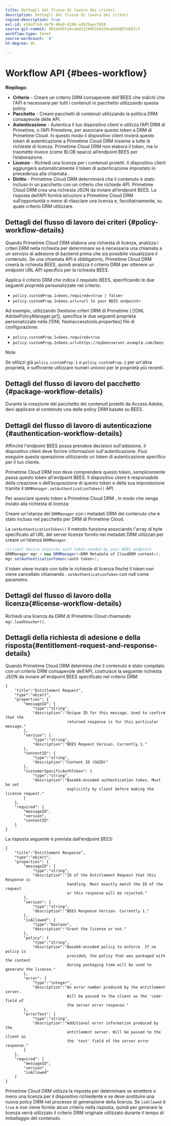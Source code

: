 ```yaml
---
title: Dettagli del flusso di lavoro dei criteri
description: Dettagli del flusso di lavoro dei criteri
copied-description: true
exl-id: e3daf7a9-def0-48a9-8190-adb25eec7b59
source-git-commit: 0019a95fa9ca6d21249533d559ce844897ab67cf
workflow-type: tm+mt
source-wordcount: '0'
ht-degree: 0%

---
```


# Workflow API {#bees-workflow}

**Riepilogo:**

* **Criterio** - Creare un criterio DRM consapevole dell&#39;BEES che indichi che l&#39;API è necessaria per tutti i contenuti in pacchetto utilizzando questa policy.
* **Pacchetto** - Creare pacchetti di contenuti utilizzando la politica DRM consapevole delle API.
* **Autenticazione** - Autentica il tuo dispositivo client e utilizza l’API DRM di Primetime, o l’API Primetime, per associare questo token a DRM di Primetime Cloud. In questo modo il dispositivo client invierà questo token di autenticazione a Primetime Cloud DRM insieme a tutte le richieste di licenza. Primetime Cloud DRM non elabora il token, ma lo trasmette invece (come BLOB opaco) all’endpoint BEES per l’elaborazione.
* **Licenze** - Richiedi una licenza per i contenuti protetti. Il dispositivo client aggiungerà automaticamente il token di autenticazione impostato in precedenza alla chiamata .
* **Diritto** - Primetime Cloud DRM determinerà che il contenuto è stato incluso in un pacchetto con un criterio che richiede API. Primetime Cloud DRM crea una richiesta JSON da inviare all’endpoint BEES. La risposta dell’API fornirà istruzioni a Primetime Cloud DRM sull’opportunità o meno di rilasciare una licenza e, facoltativamente, su quale criterio DRM utilizzare.

## Dettagli del flusso di lavoro dei criteri {#policy-workflow-details}

Quando Primetime Cloud DRM elabora una richiesta di licenza, analizza i criteri DRM nella richiesta per determinare se è necessaria una chiamata a un servizio di adesione di backend prima che sia possibile visualizzare il contenuto. Se una chiamata API *è* obbligatorio, Primetime Cloud DRM creerà la richiesta BEES, quindi analizza il criterio DRM per ottenere un endpoint URL API specifico per la richiesta BEES.

Applica il criterio DRM che indica il requisito BEES, specificando le due seguenti proprietà personalizzate nel criterio:

* `policy.customProp.1=bees.required=<true | false>`
* `policy.customProp.2=bees.url=<url to your BEES endpoint>`

<!--<a id="example_F617FC49A4824C0CB234C92E57D876D3"></a>-->

Ad esempio, utilizzando Gestione criteri DRM di Primetime ( [!DNL AdobePolicyManager.jar]), specifica le due seguenti proprietà personalizzate nella [!DNL flashaccesstools.properties] file di configurazione:

* `policy.customProp.1=bees.required=true`
* `policy.customProp.2=bees.url=https://mybeesserver.example.com/bees`

>[!NOTE]
>
>Se utilizzi già `policy.customProp.1` o `policy.customProp.2` per un&#39;altra proprietà, è sufficiente utilizzare numeri univoci per le proprietà più recenti.

## Dettagli del flusso di lavoro del pacchetto {#package-workflow-details}

Durante la creazione del pacchetto dei contenuti protetti da Access Adobe, devi applicare al contenuto una delle policy DRM basate su BEES.

## Dettagli del flusso di lavoro di autenticazione {#authentication-workflow-details}

Affinché l&#39;endpoint BEES possa prendere decisioni sull&#39;adesione, il dispositivo client deve fornire informazioni sull&#39;autenticazione. Puoi eseguire questa operazione utilizzando un token di autenticazione specifico per il tuo cliente.

Primetime Cloud DRM non deve comprendere questo token, semplicemente passa questo token all&#39;endpoint BEES. Il dispositivo client è responsabile della creazione o dell’acquisizione di questo token e della sua impostazione tramite il `DRMManager.setAuthenticationToken()` API.

Per associare questo token a Primetime Cloud DRM , in modo che venga inviato alla richiesta di licenza:

Creare un&#39;istanza del `DRMManager` con i metadati DRM del contenuto che è stato incluso nel pacchetto per DRM di Primetime Cloud.

La `setAuthenticationToken()` Il metodo funziona associando l&#39;array di byte specificato all&#39;URL del server licenze fornito nei metadati DRM utilizzati per creare un&#39;istanza `DRMManager`.

```java
//client device acquires auth token needed by your BEES endpoint  
DRMManager mgr = new DRMManager(<DRM Metadata of CloudDRM content>);  
mgr.setAuthenticationToken(<auth token>);
```

Il token viene inviato con tutte le richieste di licenza finché il token non viene cancellato chiamando `.setAuthenticationToken` con null come parametro.

## Dettagli del flusso di lavoro della licenza{#license-workflow-details}

Richiedi una licenza da DRM di Primetime Cloud chiamando `mgr.loadVoucher()`.

## Dettagli della richiesta di adesione e della risposta{#entitlement-request-and-response-details}

Quando Primetime Cloud DRM determina che il contenuto è stato compilato con un criterio DRM consapevole dell&#39;API, costruisce la seguente richiesta JSON da inviare all&#39;endpoint BEES specificato nel criterio DRM:

```
{
    "title":"Entitlement Request",
    "type":"object",
    "properties": {
        "messageID": {
            "type":"string",
            "description":"Unique ID for this message. Used to confirm that the
                           returned response is for this particular message."
        },
        "version": {
            "type":"string",
            "description":"BEES Request Version. Currently 1."
        },
        "contentID": {
            "type":"string",
            "description":"Content ID (GUID)"
        },
        "customerSpecificAuthToken": {
            "type":"string",
            "description":"Base64-encoded authentication token. Must be set
                           explicitly by client before making the license request."
        }
    },
    "required": [
        "messageID",
        "version",
        "contentID"
    ]
}
```

La risposta seguente è prevista dall’endpoint BEES:

```
{
    "title":"Entitlement Response",
    "type":"object",
    "properties": {
        "messageID": {
            "type":"string",
            "description":"ID of the Entitlement Request that this Response is
                           handling. Must exactly match the ID of the request
                           or this response will be rejected."
        },
        "version": {
            "type":"string",
            "description":"BEES Response Version. Currently 1."
        },
        "isAllowed": {
            "type":"boolean",
            "description":"Grant the license or not."
        },
        "policy": {
            "type":"string",
            "description":"Base64-encoded policy to enforce  If no policy is
                           provided, the policy that was packaged with the content
                           during packaging time will be used to generate the license."
        },
        "error": {
            "type":"integer",
            "description":"An error number produced by the entitlement server.
                           Will be passed to the client as the 'code' field of
                           the server error response."
        },
        "errorText": {
            "type":"string",
            "description":"Additional error information produced by the
                           entitlement server. Will be passed to the client as
                           the 'text' field of the server error response."
        }
    },
    "required": [
        "messageID",
        "version",
        "isAllowed"
    ]
}
```

Primetime Cloud DRM utilizza la risposta per determinare se emettere o meno una licenza per il dispositivo richiedente e se deve sostituire una nuova policy DRM nel processo di generazione della licenza. Se `isAllowed` è `true` e non viene fornito alcun criterio nella risposta, quindi per generare la licenza verrà utilizzato il criterio DRM originale utilizzato durante il tempo di imballaggio del contenuto.
